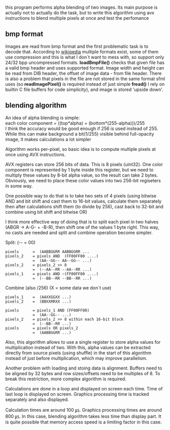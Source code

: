 this program performs alpha blending of two images. Its main purpose is actually not to actually do the task, but to write this algorithm using avx instructions to blend multiple pixels at once and test the perfomance

## bmp format

Images are read from bmp format and the first problematic task is to decode that. According to [wikipedia][file_formats] multiple formats exist, some of them use compression and this is what I don`t want to mess with, so support only 24/32 bpp uncompressed formats. **loadBmpFile()** checks that given file has a valid bmp header and uses supported format. Image width and height can be read from DIB header, the offset of image data - from file header. There is also a problem that pixels in the file are not stored in the same format sfml uses (so  **readImagePixel()** is required instead of just simple **fread()** I rely on builtin C file buffers for code simplicity), and image is stored 'upside down'.

## blending algorithm
An idea of alpha blending is simple:\
each color component = ((top\*alpha) + (bottom\*(255-alpha)))/255 \
I think the accuracy would be good enough if 256 is used instead of 255. While this can make background a bit(1/255) visible behind full-opacity image, it makes calculations a lot simpler

Algorithm works per-pixel, so basic idea is to compute multiple pixels at once using AVX instructions.

AVX registers can store 256 bits of data. This is 8 pixels (uint32). One color component is represented by 1 byte inside this register, but we need to multiply these values by 8-bit alpha value, so the result can take 2 bytes. Obviously, we need to place these color values into two 256-bit regiseters in some way.

One possible way to do that is to take two sets of 4 pixels (using bitwise AND and bit shift and cast them to 16-bit values, calculate them separately then after calculations shift them (to divide by 256), cast back to 32-bit and combine using bit shift and bitwise OR)

I think more effective way of doing that is to split each pixel in two halves (ABGR -> A-G- + -B-R), then shift one of the values 1 byte right. This way, no casts are needed and split and combine operation become simpler.

Split:
(-- = 00)

    pixels      =  (AABBGGRR AABBGGRR ...
    pixels_2    = pixels AND  (FF00FF00 ....)
                =  (AA--GG-- AA--GG-- ...)
    pixels_2    = pixels_2 >> 8
                =  (--AA--RR --AA--RR ...)
    pixels_1    = pixels AND ~(FF00FF00 ....)
                =  (--BB--RR --BB--RR ...)

Combine (also /256)
(X = some data we don`t use)

    pixels_1    =  (AAXXGGXX ...)
    pixels_2    =  (BBXXRRXX ...)

    pixels      = pixels_1 AND (FF00FF00)
                =  (AA--GG-- ...)
    pixels_2    = pixels_2 >> 8 within each 16-bit block
                =  (--BB--RR ...)
    pixels      = pixels OR pixels_2
                =  (AABBGGRR ...)

Also, this algorithm allows to use a single register to store alpha values for multiplication instead of two. With this, alpha values can be extracted directly from source pixels (using shuffle) in the start of this algorithm instead of just before multiplication, which may improve parallelism.

Another problem with loading and stoing data is alignment. Buffers need to be aligned by 32 bytes and row sizes/offsets need to be multiples of 8. To break this restriction, more complex algorithm is required.


Calculations are done in a loop and displayed on screen each time. Time of last loop is displayed on screen. Graphics processing time is tracked separately and also displayed.

Calculation times are around 100 ㎲. Graphics processing times are around 800 ㎲. In this case, blending algorithm takes less time than display part. It is quite possible that memory access speed is a limiting factor in this case.


[file_formats]: https://en.wikipedia.org/wiki/BMP_file_format#DIB_header_(bitmap_information_header)